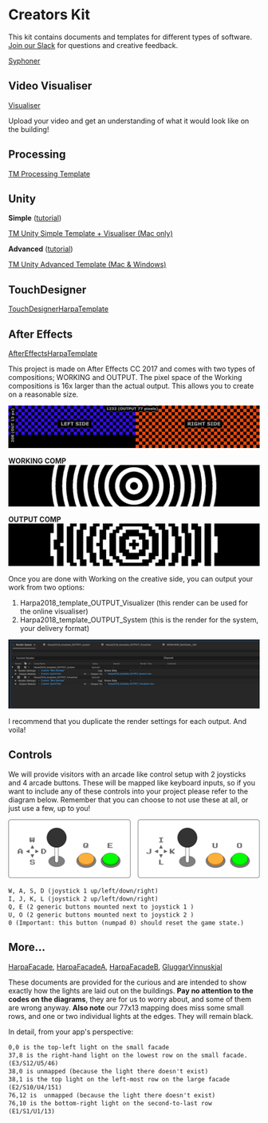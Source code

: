 # Creators Kit

This kit contains documents and templates for different types of software. <a href="https://join.slack.com/t/tiny-massive/shared_invite/enQtNDY1MjQwMjY4NzY4LTlhZDgxZTJmZDIxOTQ0MDY5Y2I1MWQ0MDYyMjEyMmVlNGFiNDNhMTlmMmEyNzEwMTI3YWRjNzJhMzkzZGIzNjk">Join our Slack</a> for questions and creative feedback.

[Syphoner](http://www.sigmasix.ch/syphoner/)

## Video Visualiser

[Visualiser](../visualiser/)

Upload your video and get an understanding of what it would look like on the building!

## Processing

[TM Processing Template](https://github.com/regisfrias/tinymassive-pde-template)

## Unity

**Simple** ([tutorial](https://www.youtube.com/watch?v=A3irySxcXY4))

[TM Unity Simple Template + Visualiser (Mac only)](TMApps.zip)

**Advanced** ([tutorial](https://docs.google.com/document/d/14lVTT5Eh0mVbZN7ukxQ_8zATk2JOuJBczsSjYwUdkrs))

[TM Unity Advanced Template (Mac & Windows)](TMAdvTemplate.zip)

## TouchDesigner

[TouchDesignerHarpaTemplate](TouchDesigner/HarpaTemplate.toe)

## After Effects

[AfterEffectsHarpaTemplate](AfterEffects/HarpaTemplate.zip)

This project is made on After Effects CC 2017 and comes with two types of compositions; WORKING and OUTPUT. The pixel space of the Working compositions is 16x larger than the actual output. This allows you to create on a reasonable size.

![](AfterEffects/HarpaTemplateGuide-1.jpg)

**WORKING COMP**
![](AfterEffects/HarpaTemplateGuide-2.jpg)

**OUTPUT COMP**
![](AfterEffects/HarpaTemplateGuide-3.jpg)

Once you are done with Working on the creative side, you can output your work from two options:

1. Harpa2018_template_OUTPUT_Visualizer (this render can be used for the online visualiser)
2. Harpa2018_template_OUTPUT_System (this is the render for the system, your delivery format)

![](AfterEffects/HarpaTemplateGuide-4.jpg)

I recommend that you duplicate the render settings for each output. And voila!

## Controls

We will provide visitors with an arcade like control setup with 2 joysticks and 4 arcade buttons. These will be mapped like keyboard inputs, so if you want to include any of these controls into your project please refer to the diagram below. Remember that you can choose to not use these at all, or just use a few, up to you!

![](ControllerDiagramBlack.png)

```
W, A, S, D (joystick 1 up/left/down/right)
I, J, K, L (joystick 2 up/left/down/right)
Q, E (2 generic buttons mounted next to joystick 1 )
U, O (2 generic buttons mounted next to joystick 2 )
0 (Important: this button (numpad 0) should reset the game state.)
```

## More…

[HarpaFacade](HarpaFacade.ai), [HarpaFacadeA](HarpaFacadeA.pdf), [HarpaFacadeB](HarpaFacadeB.pdf), [GluggarVinnuskjal](GluggarVinnuskjal.xlsx)

These documents are provided for the curious and are intended to show exactly how the lights are laid out on the buildings. **Pay no attention to the codes on the diagrams**, they are for us to worry about, and some of them are wrong anyway. **Also note** our 77x13 mapping does miss some small rows, and one or two individual lights at the edges. They will remain black.

In detail, from your app's perspective:

```
0,0 is the top-left light on the small facade
37,8 is the right-hand light on the lowest row on the small facade. (E3/S12/U5/46)
38,0 is unmapped (because the light there doesn't exist)
38,1 is the top light on the left-most row on the large facade (E2/S10/U4/151)
76,12 is  unmapped (because the light there doesn't exist)
76,10 is the bottom-right light on the second-to-last row (E1/S1/U1/13)
```
